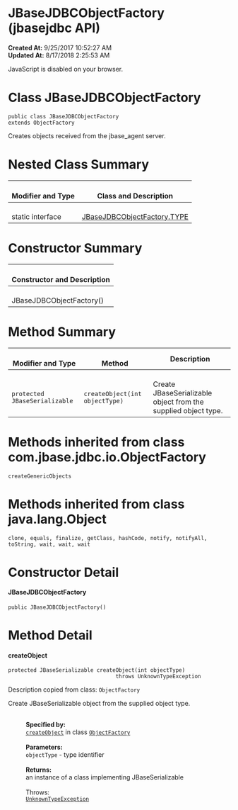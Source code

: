 # JBaseJDBCObjectFactory (jbasejdbc API)

**Created At:** 9/25/2017 10:52:27 AM  
**Updated At:** 8/17/2018 2:25:53 AM  

<script type="text/javascript"><!--
    try {
        if (location.href.indexOf('is-external=true') == -1) {
            parent.document.title="JBaseJDBCObjectFactory (jbasejdbc   API)";
        }
    }
    catch(err) {
    }
//-->
var methods = {"i0":10};
var tabs = {65535:["t0","All Methods"],2:["t2","Instance Methods"],8:["t4","Concrete Methods"]};
var altColor = "altColor";
var rowColor = "rowColor";
var tableTab = "tableTab";
var activeTableTab = "activeTableTab";</script><noscript><div>JavaScript is disabled on your browser.</div></noscript><!-- ========= START OF TOP NAVBAR ======= -->
<!--   -->

# Class JBaseJDBCObjectFactory

```
public class JBaseJDBCObjectFactory
extends ObjectFactory
```

Creates objects received from the jbase\_agent server.



<!-- ======== NESTED CLASS SUMMARY ======== -->

<!--   -->

# Nested Class Summary


| <br>Modifier and Type<br> | <br>Class and Description<br> |
| --- | --- |
| <br>static interface<br> | <br>[JBaseJDBCObjectFactory.TYPE](/39232-io/com_jbase_jdbc_io_JBaseJDBCObjectFactory.TYPE "interface in com.jbase.jdbc.io")<br> |





<!-- ======== CONSTRUCTOR SUMMARY ======== -->
<!--   -->

# Constructor Summary


| <br>Constructor and Description<br> |
| --- |
| <br>JBaseJDBCObjectFactory()<br> |



<!-- ========== METHOD SUMMARY =========== -->
<!--   -->

# Method Summary


| <br>Modifier and Type<br> | <br>Method<br> | Description<br> |
| --- | --- | --- |
| <br>`protected JBaseSerializable`<br> | <br>`createObject(int objectType)`<br> | <br>Create JBaseSerializable object from the supplied object type.<br> |


<!--   -->

# Methods inherited from class com.jbase.jdbc.io.ObjectFactory
`createGenericObjects`





<!--   -->

# Methods inherited from class java.lang.Object
`clone, equals, finalize, getClass, hashCode, notify, notifyAll, toString, wait, wait, wait`

<!-- ========= CONSTRUCTOR DETAIL ======== -->

<!--   -->

# Constructor Detail
<!--   -->


#### **JBaseJDBCObjectFactory**

```
public JBaseJDBCObjectFactory()
```






<!-- ============ METHOD DETAIL ========== -->
<!--   -->

# Method Detail
<!--   -->
#### **createObject**

```
protected JBaseSerializable createObject(int objectType)
                                  throws UnknownTypeException
```



Description copied from class: `ObjectFactory`

Create JBaseSerializable object from the supplied object type.
<dl><dt style="margin-left: 40px;"><br><span class="overrideSpecifyLabel"><strong>Specified by:</strong></span></dt><dd style="margin-left: 40px;"><code><a href="/39232-io/com_jbase_jdbc_io_objectfactory#createObject-int-">createObject</a></code> in class <code><a href="/39232-io/com_jbase_jdbc_io_objectfactory" title="class in com.jbase.jdbc.io">ObjectFactory</a></code></dd><dt style="margin-left: 40px;"><br><span class="paramLabel"><strong>Parameters:</strong></span></dt><dd style="margin-left: 40px;"><code>objectType</code> - type identifier</dd><dt style="margin-left: 40px;"><br><span class="returnLabel"><strong>Returns:</strong></span></dt><dd style="margin-left: 40px;">an instance of a class implementing JBaseSerializable</dd><dt style="margin-left: 40px;"><br><span class="throwsLabel">Throws:</span></dt><dd style="margin-left: 40px;"><code><a href="/39236-exception/com_jbase_jdbc_io_exception_UnknownTypeException" title="class in com.jbase.jdbc.io.exception">UnknownTypeException</a></code></dd></dl>
<!-- ========= END OF CLASS DATA ========= --><!-- ======= START OF BOTTOM NAVBAR ====== -->
<!--   -->
